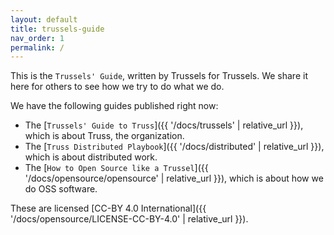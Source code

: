```yaml
---
layout: default
title: trussels-guide
nav_order: 1
permalink: /
---
```


<section markdown="1">

This is the `Trussels' Guide`, written by Trussels for Trussels. We share it here for others to see how we try to do what we do.

We have the following guides published right now:

* The [`Trussels' Guide to Truss`]({{ '/docs/trussels' | relative_url }}), which is about Truss, the organization.
* The [`Truss Distributed Playbook`]({{ '/docs/distributed' | relative_url }}), which is about distributed work.
* The [`How to Open Source like a Trussel`]({{ '/docs/opensource/opensource' | relative_url }}), which is about how we do OSS software.

These are licensed [CC-BY 4.0 International]({{ '/docs/opensource/LICENSE-CC-BY-4.0' | relative_url }}).

</section>
